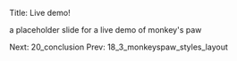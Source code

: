 Title: Live demo!

a placeholder slide for a live demo of monkey's paw

Next: 20_conclusion
Prev: 18_3_monkeyspaw_styles_layout
